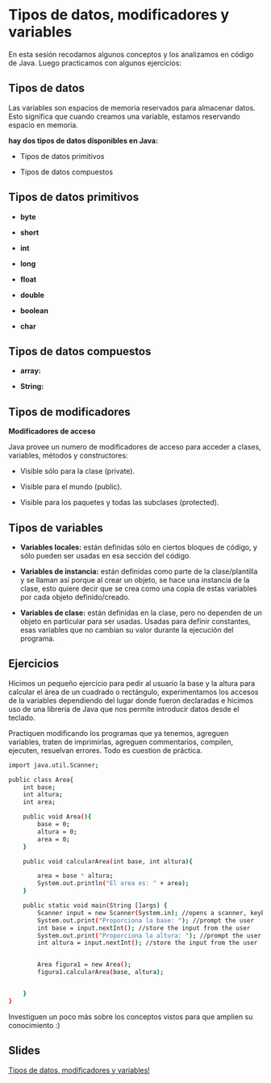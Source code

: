 Tipos de datos, modificadores y variables
==

En esta sesión recodamos algunos conceptos y los analizamos en código de Java. Luego practicamos con algunos ejercicios:

Tipos de datos
--

Las variables son espacios de memoria reservados para almacenar datos. Esto significa que cuando creamos una variable, estamos reservando espacio en memoria.

**hay dos tipos de datos disponibles en Java:**

* Tipos de datos primitivos

* Tipos de datos compuestos

Tipos de datos primitivos
--

* **byte**

* **short**

* **int**

* **long**

* **float**

* **double**

* **boolean**

* **char**

Tipos de datos compuestos
--

* **array:**

* **String:**


Tipos de modificadores
--

**Modificadores de acceso**

Java provee un numero de modificadores de acceso para acceder a clases, variables, métodos y constructores:

* Visible sólo para la clase (private).

* Visible para el mundo (public).

* Visible para los paquetes y todas las subclases (protected).


Tipos de variables
--

* **Variables locales:** están definidas sólo en ciertos bloques de código, y sólo pueden ser usadas en esa sección del código.

* **Variables de instancia:** están definidas como parte de la clase/plantilla y se llaman así porque al crear un objeto, se hace una instancia de la clase, esto quiere decir que se crea como una copia de estas variables por cada objeto definido/creado.

* **Variables de clase:** están definidas en la clase, pero no dependen de un objeto en particular para ser usadas. Usadas para definir constantes, esas variables que no cambian su valor durante la ejecución del programa.


Ejercicios
--

Hicimos un pequeño ejercicio para pedir al usuario la base y la altura para calcular el área de un cuadrado o rectángulo, experimentamos los accesos de la variables dependiendo del lugar donde fueron declaradas e hicimos uso de una librería de Java que nos permite introducir datos desde el teclado.

Practiquen modificando los programas que ya tenemos, agreguen variables, traten de imprimirlas, agreguen commentarios, compilen, ejecuten, resuelvan errores.
Todo es cuestion de práctica.

```bash
import java.util.Scanner;

public class Area{
	int base;
	int altura;
	int area;

	public void Area(){
		base = 0;
		altura = 0;
		area = 0;
	}

	public void calcularArea(int base, int altura){

		area = base * altura;
		System.out.println("El area es: " + area);
	}

	public static void main(String []args) {
    	Scanner input = new Scanner(System.in); //opens a scanner, keyboard
		System.out.print("Proporciona la base: "); //prompt the user
		int base = input.nextInt(); //store the input from the user
		System.out.print("Proporciona la altura: "); //prompt the user
		int altura = input.nextInt(); //store the input from the user


    	Area figura1 = new Area();
    	figura1.calcularArea(base, altura);


    }
}

```

Investiguen un poco más sobre los conceptos vistos para que amplien su conocimiento :)

Slides
--

[Tipos de datos, modificadores y variables!](https://www.haikudeck.com/javaficadas-uncategorized-presentation-5xHCKLpOE8)